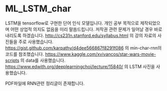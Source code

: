 # ML_LSTM_char
LSTM을 tensorflow로 구현한 단어 인식 모델입니다.
개인 공부 목적으로 제작되었으며 어떤 상업적 의지도 없음을 미리 말씀드립니다.
저작권 관련 문제가 일어날 경우 바로 내리도록 하겠습니다.
http://cs231n.stanford.edu/syllabus.html 의 강의 자료의 사진들을 주로 사용했습니다.
https://gist.github.com/karpathy/d4dee566867f8291f086 의 min-char-rnn의 코드를 참조했습니다.
https://www.kaggle.com/xvivancos/star-wars-movie-scripts 의 data를 사용했습니다.
https://www.edwith.org/deeplearningchoi/lecture/15840/ 의 LSTM 사진을 사용했습니다.

PDF파일에 RNN관련 정리글이 존재합니다.
